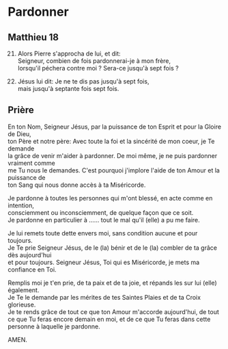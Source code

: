 # Pardonner

## Matthieu 18

21. Alors Pierre s'approcha de lui, et dit:<br/>
Seigneur, combien de fois pardonnerai-je à mon frère,<br/>
lorsqu'il péchera contre moi ? Sera-ce jusqu'à sept fois ?

22. Jésus lui dit: Je ne te dis pas jusqu'à sept fois,<br/>
mais jusqu'à septante fois sept fois.

## Prière

En ton Nom, Seigneur Jésus, par la puissance de ton Esprit et pour la Gloire de Dieu, <br/>
ton Père et notre père: Avec toute la foi et la sincérité de mon coeur, je Te demande <br/>
la grâce de venir m'aider à pardonner. De moi même, je ne puis pardonner vraiment comme <br/>
me Tu nous le demandes. C'est pourquoi j'implore l'aide de ton Amour et la puissance de <br/>
ton Sang qui nous donne accès à ta Miséricorde.

Je pardonne à toutes les personnes qui m'ont blessé, en acte comme en intention, <br/>
consciemment ou inconsciemment, de quelque façon que ce soit. <br/>
Je pardonne en particulier à ...... tout le mal qu'il (elle) a pu me faire.

Je lui remets toute dette envers moi, sans condition aucune et pour toujours. <br/>
Je Te prie Seigneur Jésus, de le (la) bénir et de le (la) combler de ta grâce dès aujourd'hui <br/>
et pour toujours. Seigneur Jésus, Toi qui es Miséricorde, je mets ma confiance en Toi. 

Remplis moi je t'en prie, de ta paix et de ta joie, et répands les sur lui (elle) également. <br/>
Je Te le demande par les mérites de tes Saintes Plaies et de ta Croix glorieuse.  <br/>
Je te rends grâce de tout ce que ton Amour m'accorde aujourd'hui, de tout ce que Tu feras 
encore demain en moi, et de ce que Tu feras dans cette personne à laquelle je pardonne.

AMEN.
